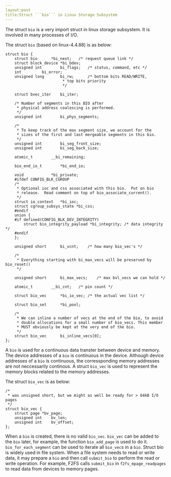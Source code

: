 ```yaml
---
layout:post
title:Struct ```bio``` in Linux Storage Subsystem
---
```


The struct ```bio``` is a very import struct in linux storage subsystem. It is involved in many processes of I/O.

The struct ```bio``` (based on linux-4.4.88) is as below:

    struct bio {
		struct bio		*bi_next;	/* request queue link */
		struct block_device	*bi_bdev;
		unsigned int		bi_flags;	/* status, command, etc */
		int			bi_error;
		unsigned long		bi_rw;		/* bottom bits READ/WRITE,
							 * top bits priority
							 */
	
		struct bvec_iter	bi_iter;
	
		/* Number of segments in this BIO after
		 * physical address coalescing is performed.
		 */
		unsigned int		bi_phys_segments;
	
		/*
		 * To keep track of the max segment size, we account for the
		 * sizes of the first and last mergeable segments in this bio.
		 */
		unsigned int		bi_seg_front_size;
		unsigned int		bi_seg_back_size;
	
		atomic_t		__bi_remaining;
	
		bio_end_io_t		*bi_end_io;
	
		void			*bi_private;
		#ifdef CONFIG_BLK_CGROUP
		/*
		 * Optional ioc and css associated with this bio.  Put on bio
		 * release.  Read comment on top of bio_associate_current().
		 */
		struct io_context	*bi_ioc;
		struct cgroup_subsys_state *bi_css;
	    #endif
		union {
	    #if defined(CONFIG_BLK_DEV_INTEGRITY)
			struct bio_integrity_payload *bi_integrity; /* data integrity */
	    #endif
		};
	
		unsigned short		bi_vcnt;	/* how many bio_vec's */
	
		/*
		 * Everything starting with bi_max_vecs will be preserved by bio_reset()
		 */
	
		unsigned short		bi_max_vecs;	/* max bvl_vecs we can hold */
	
		atomic_t		__bi_cnt;	/* pin count */
	
		struct bio_vec		*bi_io_vec;	/* the actual vec list */
	
		struct bio_set		*bi_pool;
	
		/*
		 * We can inline a number of vecs at the end of the bio, to avoid
		 * double allocations for a small number of bio_vecs. This member
		 * MUST obviously be kept at the very end of the bio.
		 */
		struct bio_vec		bi_inline_vecs[0];
    };

A ```bio``` is used for a continuous data transter between device and memory. The device addresses of a ```bio``` is continuous in the device. Although device addresses of a ```bio``` is continuous, the corressponding memory addresses are not neccessarily continous. A struct ```bio_vec``` is used to represent the memory blocks related to the memory addresses.

The struct ```bio_vec``` is as below:

	/*
	 * was unsigned short, but we might as well be ready for > 64kB I/O pages
	 */
	struct bio_vec {
		struct page	*bv_page;
		unsigned int	bv_len;
		unsigned int	bv_offset;
	};

When a ```bio``` is created, there is no valid ```bio_vec```. ```bio_vec``` can be added to the ```bio``` later, for example, the function ```bio_add_page``` is used to do it. ```bio_for_each_segment``` can be used to iterate all ```bio_vec```s in a ```bio```. Struct bio is widely used in file system. When a file system needs to read or write data, it may prepare a ```bio``` and then call ```submit_bio``` to perform the read or write operation. For example, F2FS calls ```submit_bio``` in ```f2fs_mpage_readpages``` to read data from devices to memory pages.

